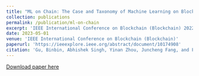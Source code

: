 ```yaml
---
title: "ML on Chain: The Case and Taxonomy of Machine Learning on Blockchain"
collection: publications
permalink: /publication/ml-on-chain
excerpt: 'IEEE International Conference on Blockchain (Blockchain) 2022'
date: 2023-05-01
venue: 'IEEE International Conference on Blockchain (Blockchain)'
paperurl: 'https://ieeexplore.ieee.org/abstract/document/10174908'
citation: 'Gu, Binbin, Abhishek Singh, Yinan Zhou, Juncheng Fang, and Faisal Nawab. "ML on Chain: The Case and Taxonomy of Machine Learning on Blockchain." In 2023 IEEE International Conference on Blockchain and Cryptocurrency (ICBC), pp. 1-18. IEEE, 2023.'
---
```



[Download paper here](https://ieeexplore.ieee.org/abstract/document/10174908)






